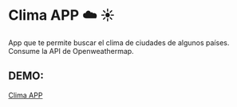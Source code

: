 # Clima APP :cloud: :sunny:

App que te permite buscar el clima de ciudades de algunos países. Consume la API de Openweathermap.

## DEMO:

[Clima APP](https://clima-appbkp.netlify.app/)
